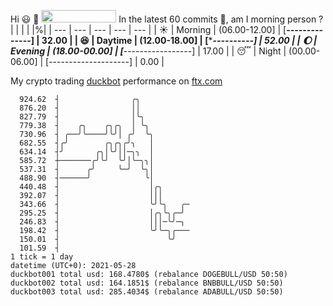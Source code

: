 Hi :smiley: :wave: <img src="https://jojoee.jojoee.com/api/utcnow" width="120" height="20">
In the latest 60 commits :bug:, am I morning person ? 
| | | | |%|
| --- | --- | --- | --- | --- |
| :sunny: | Morning | (06.00-12.00] | [******--------------] | 32.00 |
| :satisfied: | Daytime | (12.00-18.00] | [**********----------] | 52.00 |
| :moon: | Evening | (18.00-00.00] | [***-----------------] | 17.00 |
| :sleeping: | Night | (00.00-06.00] | [--------------------] | 0.00 |

My crypto trading [duckbot](https://github.com/jojoee/duckbot) performance on [ftx.com](https://ftx.com/#a=13144711)
```
  924.62  ┤                ╭╮
  876.20  ┤                ││
  827.79  ┤                │╰╮
  779.38  ┤    ╭╮    ╭╮╭╮  │ ╰╮
  730.96  ┤ ╭──╯╰────╯╰╯│ ╭╯  ╰╮
  682.55  ┤╭╯        ╭╮╭╮╭╯╮   │
  634.14  ┤╯       ╭╮│╰╯││─╮╮  │
  585.72  ┼───────╭╯╰╯  ╰╯│╰─╮╮│
  537.31  ┤      ╭╯     ╰─╯  ╰╮│
  488.90  ┤──────╯            ╰│
  440.48  ┤                    │╭╮
  392.07  ┤                    │││
  343.66  ┤                    ╰╯╰╮   ╭─
  295.25  ┤                    │╭╮╰╮╭─╯
  246.83  ┤                    │││─╰╯─╮
  198.42  ┤                    ╰╯╰─╮╭───
  150.01  ┤                        ╰╯
  101.59  ┤
1 tick = 1 day
datetime (UTC+0): 2021-05-28
duckbot001 total usd: 168.4780$ (rebalance DOGEBULL/USD 50:50)
duckbot002 total usd: 164.1851$ (rebalance BNBBULL/USD 50:50)
duckbot003 total usd: 285.4034$ (rebalance ADABULL/USD 50:50)
```

